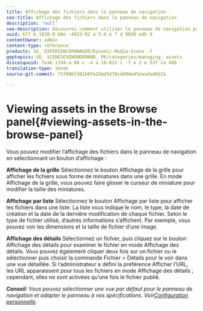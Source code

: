 ```yaml
---
title: Affichage des fichiers dans le panneau de navigation
seo-title: Affichage des fichiers dans le panneau de navigation
description: 'null'
seo-description: Découvrez comment utiliser le panneau de navigation pour afficher les fichiers.
uuid: 677 b 1838-0 bbe -4922-92 a 5-6 e 7 d 9030 edb 9
contentOwner: admin
content-type: référence
products: SG_ EXPERIENCEMANAGER/Dynamic-Media-Scene -7
geptopics: SG_ SCENESEVENONDEMAND_ PK/categories/managing_ assets
discoiquuid: feab 1194-a 98 c -4 a 18-812 c -7 e 2 e 537 ca 488
translation-type: tm+mt
source-git-commit: 75f006fd81b0fe2dad5479cdd98e45eaada46b2a

---
```



# Viewing assets in the Browse panel{#viewing-assets-in-the-browse-panel}

Vous pouvez modifier l’affichage des fichiers dans le panneau de navigation en sélectionnant un bouton d’affichage :

**Affichage de la grille** Sélectionnez le bouton Affichage de la grille pour afficher les fichiers sous forme de miniatures dans une grille. En mode Affichage de la grille, vous pouvez faire glisser le curseur de miniature pour modifier la taille des miniatures.

**Affichage par liste** Sélectionnez le bouton Affichage par liste pour afficher les fichiers dans une liste. La liste vous indique le nom, le type, la date de création et la date de la dernière modification de chaque fichier. Selon le type de fichier utilisé, d’autres informations s’affichent. Par exemple, vous pouvez voir les dimensions et la taille de fichier d’une image.

**Affichage des détails** Sélectionnez un fichier, puis cliquez sur le bouton Affichage des détails pour examiner le fichier en mode Affichage des détails. Vous pouvez également cliquer deux fois sur un fichier ou le sélectionner puis choisir la commande Fichier &gt; Détails pour le voir dans une vue détaillée. Si l’administrateur a défini la préférence Afficher l’URL, les URL apparaissent pour tous les fichiers en mode Affichage des détails ; cependant, elles ne sont activées qu’une fois le fichier publié.

***Conseil**: Vous pouvez sélectionner une vue par défaut pour le panneau de navigation et adapter le panneau à vos spécifications. Voir[Configuration personnelle](personal-setup.md#personal_setup).*
